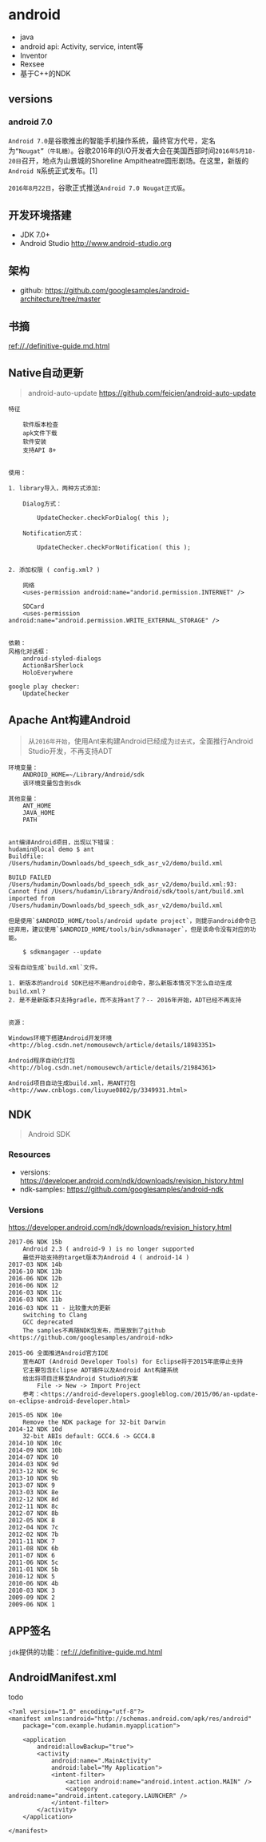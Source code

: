 # android



* java
* android api: Activity, service, intent等
* Inventor
* Rexsee
* 基于C++的NDK


## versions

### android 7.0

`Android 7.0`是谷歌推出的智能手机操作系统，最终官方代号，定名为`“Nougat”（牛轧糖）`。谷歌2016年的I/O开发者大会在美国西部时间`2016年5月18-20日`召开，地点为山景城的Shoreline Ampitheatre圆形剧场。在这里，新版的`Android N`系统正式发布。[1] 

`2016年8月22日`，谷歌正式推送`Android 7.0 Nougat正式版`。


## 开发环境搭建

* JDK 7.0+
* Android Studio <http://www.android-studio.org>


## 架构

* github: <https://github.com/googlesamples/android-architecture/tree/master>

## 书摘
<ref://./definitive-guide.md.html>


## Native自动更新

> android-auto-update <https://github.com/feicien/android-auto-update>

    特征

        软件版本检查
        apk文件下载
        软件安装
        支持API 8+


    使用：

    1. library导入，两种方式添加:

        Dialog方式：

            UpdateChecker.checkForDialog( this );

        Notification方式：

            UpdateChecker.checkForNotification( this );


    2. 添加权限 ( config.xml? )

        网络
        <uses-permission android:name="andorid.permission.INTERNET" />
        
        SDCard
        <uses-permission android:name="android.permission.WRITE_EXTERNAL_STORAGE" />


    依赖：
    风格化对话框： 
        android-styled-dialogs
        ActionBarSherlock
        HoloEverywhere

    google play checker:
        UpdateChecker






## Apache Ant构建Android

> 从`2016年开始`，使用Ant来构建Android已经成为`过去式`，全面推行Android Studio开发，不再支持ADT


    环境变量：
        ANDROID_HOME=~/Library/Android/sdk
        该环境变量包含到sdk

    其他变量：
        ANT_HOME
        JAVA_HOME
        PATH


    ant编译Android项目，出现以下错误：
    hudamin@local demo $ ant
    Buildfile: /Users/hudamin/Downloads/bd_speech_sdk_asr_v2/demo/build.xml

    BUILD FAILED
    /Users/hudamin/Downloads/bd_speech_sdk_asr_v2/demo/build.xml:93: Cannot find /Users/hudamin/Library/Android/sdk/tools/ant/build.xml imported from /Users/hudamin/Downloads/bd_speech_sdk_asr_v2/demo/build.xml

    但是使用`$ANDROID_HOME/tools/android update project`，则提示android命令已经弃用，建议使用`$ANDROID_HOME/tools/bin/sdkmanager`，但是该命令没有对应的功能。

        $ sdkmangager --update

    没有自动生成`build.xml`文件。

    1. 新版本的android SDK已经不用android命令，那么新版本情况下怎么自动生成build.xml？
    2. 是不是新版本只支持gradle，而不支持ant了？-- 2016年开始，ADT已经不再支持


    资源：

    Windows环境下搭建Android开发环境
    <http://blog.csdn.net/nomousewch/article/details/18983351>

    Android程序自动化打包
    <http://blog.csdn.net/nomousewch/article/details/21984361>

    Android项目自动生成build.xml，用ANT打包
    <http://www.cnblogs.com/liuyue0802/p/3349931.html>




## NDK

> Android SDK

### Resources

* versions: <https://developer.android.com/ndk/downloads/revision_history.html>
* ndk-samples: <https://github.com/googlesamples/android-ndk>




### Versions

<https://developer.android.com/ndk/downloads/revision_history.html>

    2017-06 NDK 15b
        Android 2.3 ( android-9 ) is no longer supported
        最低开始支持的target版本为Android 4 ( android-14 )
    2017-03 NDK 14b
    2016-10 NDK 13b
    2016-06 NDK 12b
    2016-06 NDK 12
    2016-03 NDK 11c
    2016-03 NDK 11b
    2016-03 NDK 11 - 比较重大的更新
        switching to Clang
        GCC deprecated
        The samples不再随NDK包发布，而是放到了github <https://github.com/googlesamples/android-ndk>

    2015-06 全面推进Android官方IDE
        宣布ADT (Android Developer Tools) for Eclipse将于2015年底停止支持
        它主要包含Eclipse ADT插件以及Android Ant构建系统
        给出将项目迁移至Android Studio的方案
            File -> New -> Import Project
        参考：<https://android-developers.googleblog.com/2015/06/an-update-on-eclipse-android-developer.html>

    2015-05 NDK 10e
        Remove the NDK package for 32-bit Darwin
    2014-12 NDK 10d
        32-bit ABIs default: GCC4.6 -> GCC4.8
    2014-10 NDK 10c
    2014-09 NDK 10b
    2014-07 NDK 10
    2014-03 NDK 9d
    2013-12 NDK 9c
    2013-10 NDK 9b
    2013-07 NDK 9
    2013-03 NDK 8e
    2012-12 NDK 8d
    2012-11 NDK 8c
    2012-07 NDK 8b
    2012-05 NDK 8
    2012-04 NDK 7c
    2012-02 NDK 7b
    2011-11 NDK 7
    2011-08 NDK 6b
    2011-07 NDK 6
    2011-06 NDK 5c
    2011-01 NDK 5b
    2010-12 NDK 5
    2010-06 NDK 4b
    2010-03 NDK 3
    2009-09 NDK 2
    2009-06 NDK 1




## APP签名

`jdk`提供的功能：<ref://./definitive-guide.md.html>


## AndroidManifest.xml

todo

    <?xml version="1.0" encoding="utf-8"?>
    <manifest xmlns:android="http://schemas.android.com/apk/res/android"
        package="com.example.hudamin.myapplication">

        <application
            android:allowBackup="true">
            <activity
                android:name=".MainActivity"
                android:label="My Application">
                <intent-filter>
                    <action android:name="android.intent.action.MAIN" />
                    <category android:name="android.intent.category.LAUNCHER" />
                </intent-filter>
            </activity>
        </application>

    </manifest>










